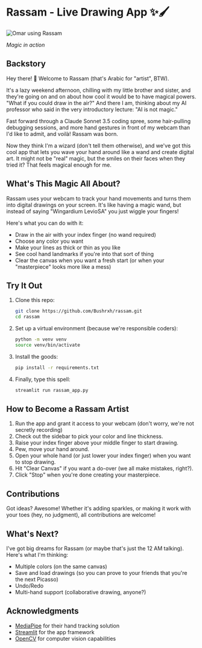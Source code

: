 # Rassam - Live Drawing App ✨🖌️

![Omar using Rassam](assets/rassam-demo.gif)

*Magic in action*

## Backstory

Hey there! 👋 Welcome to Rassam (that's Arabic for "artist", BTW). 

It's a lazy weekend afternoon, chilling with my little brother and sister, and they're going on and on about how cool it would be to have magical powers. "What if you could draw in the air?" And there I am, thinking about my AI professor who said in the very introductory lecture: "AI is not magic."

Fast forward through a Claude Sonnet 3.5 coding spree, some hair-pulling debugging sessions, and more hand gestures in front of my webcam than I'd like to admit, and voilà! Rassam was born.

Now they think I'm a wizard (don't tell them otherwise), and we've got this cool app that lets you wave your hand around like a wand and create digital art. It might not be "real" magic, but the smiles on their faces when they tried it? That feels magical enough for me.


## What's This Magic All About?

Rassam uses your webcam to track your hand movements and turns them into digital drawings on your screen. It's like having a magic wand, but instead of saying "Wingardium LevioSA" you just wiggle your fingers!

Here's what you can do with it:
- Draw in the air with your index finger (no wand required)
- Choose any color you want 
- Make your lines as thick or thin as you like
- See cool hand landmarks if you're into that sort of thing
- Clear the canvas when you want a fresh start (or when your "masterpiece" looks more like a mess)

## Try It Out

1. Clone this repo:
    ```bash
    git clone https://github.com/Bushrxh/rassam.git
    cd rassam
    ```
2. Set up a virtual environment (because we're responsible coders):
    ```bash
    python -m venv venv
    source venv/bin/activate
    ```
3. Install the goods:
    ```bash
    pip install -r requirements.txt
    ```
4. Finally, type this spell:
    ```bash
    streamlit run rassam_app.py
    ```

## How to Become a Rassam Artist

1. Run the app and grant it access to your webcam (don't worry, we're not secretly recording)
2. Check out the sidebar to pick your color and line thickness.
3. Raise your index finger above your middle finger to start drawing.
4. Pew, move your hand around.
5. Open your whole hand (or just lower your index finger) when you want to stop drawing.
6. Hit "Clear Canvas" if you want a do-over (we all make mistakes, right?).
7. Click "Stop" when you're done creating your masterpiece.

## Contributions

Got ideas? Awesome! Whether it's adding sparkles, or making it work with your toes (hey, no judgment), all contributions are welcome!

## What's Next?

I've got big dreams for Rassam (or maybe that's just the 12 AM talking). Here's what I'm thinking:
- Multiple colors (on the same canvas)
- Save and load drawings (so you can prove to your friends that you're the next Picasso)
- Undo/Redo 
- Multi-hand support (collaborative drawing, anyone?)

## Acknowledgments

- [MediaPipe](https://mediapipe.dev/) for their hand tracking solution
- [Streamlit](https://streamlit.io/) for the app framework
- [OpenCV](https://opencv.org/) for computer vision capabilities
